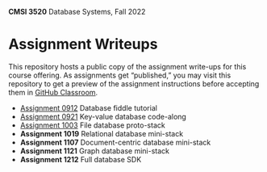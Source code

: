 **CMSI 3520** Database Systems, Fall 2022

# Assignment Writeups
This repository hosts a public copy of the assignment write-ups for this course offering. As assignments get “published,” you may visit this repository to get a preview of the assignment instructions before accepting them in [GitHub Classroom](https://classroom.github.com).

- [Assignment 0912](./fiddle-tutorial.md) Database fiddle tutorial
- [Assignment 0921](./key-value-db.md) Key-value database code-along
- [Assignment 1003](./file-db.md) File database proto-stack
- **Assignment 1019** Relational database mini-stack
- **Assignment 1107** Document-centric database mini-stack
- **Assignment 1121** Graph database mini-stack
- **Assignment 1212** Full database SDK
